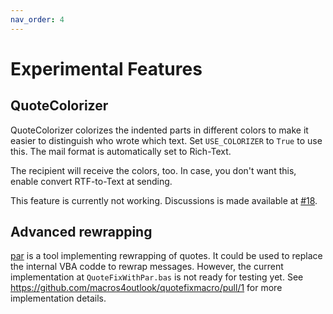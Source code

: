 ```yaml
---
nav_order: 4
---
```

# Experimental Features

## QuoteColorizer

QuoteColorizer colorizes the indented parts in different colors to make it easier to distinguish who wrote which text. Set `USE_COLORIZER` to `True` to use this. The mail format is automatically set to Rich-Text.

The recipient will receive the colors, too.
In case, you don't want this, enable convert RTF-to-Text at sending.

This feature is currently not working.
Discussions is made available at [#18](https://github.com/macros4outlook/quotefixmacro/issues/18).

## Advanced rewrapping

[par](http://www.nicemice.net/par/) is a tool implementing rewrapping of quotes.
It could be used to replace the internal VBA codde to rewrap messages.
However, the current implementation at `QuoteFixWithPar.bas` is not ready for testing yet.
See <https://github.com/macros4outlook/quotefixmacro/pull/1> for more implementation details.
